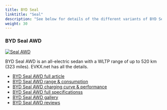 ```yaml
---
title: BYD Seal
linktitle: "Seal"
description: "See below for details of the different variants of BYD Seal"
weight: 30
---
```

### BYD Seal AWD

<a href="seal_awd/"><img src="https://media.evkx.net/multimedia/models/byd/seal/seal_awd/main_1_st.jpg" class="img-fluid" alt="Seal AWD" ></a>

BYD Seal AWD is an all-electric sedan with a WLTP range of up to 520 km (323 miles). EVKX.net has all the details. 

- [BYD Seal AWD full article](seal_awd/)
- [BYD Seal AWD range & consumption](seal_awd/rangeandconsumption)
- [BYD Seal AWD charging curve & performance](seal_awd/chargingcurve)
- [BYD Seal AWD full specificationss](seal_awd/specifications)
- [BYD Seal AWD gallery](seal_awd/gallery)
- [BYD Seal AWD reviews](seal_awd/reviews)

